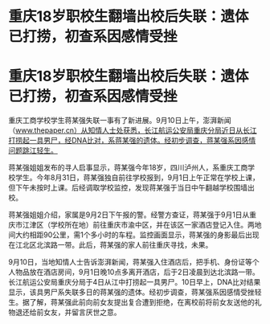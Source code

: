 # 重庆18岁职校生翻墙出校后失联：遗体已打捞，初查系因感情受挫

# 重庆18岁职校生翻墙出校后失联：遗体已打捞，初查系因感情受挫

重庆工商学校学生蒋某强失联一事有了新进展。9月10日上午，澎湃新闻（www.thepaper.cn）从知情人士处获悉，长江航运公安局重庆分局近日从长江打捞起一具男尸，经DNA比对，系蒋某强的遗体。经初步调查，蒋某强系因感情问题跳江轻生。

蒋某强姐姐发布的寻人启事显示，蒋某强今年18岁，四川泸州人，系重庆工商学校学生。今年8月31日，蒋某强独自前往学校报到，9月1日上午正常在学校上课，但下午未按时上课。后经调取学校监控，发现蒋某强于当日中午翻越学校围墙出校。

蒋某强姐姐介绍，家属是9月2日下午报的警。经警方查证，蒋某强于9月1日从重庆市江津区（学校所在地）前往重庆市渝中区，并在该区一家酒店登记入住。两地间大约相距90公里，需1个多小时的车程。监控画面显示，蒋某强的身影最后出现在江北区北滨路一带。此后，蒋某强的家人前往重庆寻找，未果。

9月10日，当地知情人士告诉澎湃新闻，蒋某强入住酒店后，把手机、身份证等个人物品放在酒店房间，9月1日晚10点多离开酒店，后于2日凌晨到达北滨路一带。长江航运公安局重庆分局于4日从江中打捞起一具男尸。10日早上，DNA比对结果显示，该具男尸系失联多日的蒋某强的遗体。经初步调查，蒋某强系因感情受挫轻生。据了解，蒋某强此前向前女友提出复合遭到拒绝，在离校前将前女友送他的礼物退还给前女友，并留言厌世之意。

